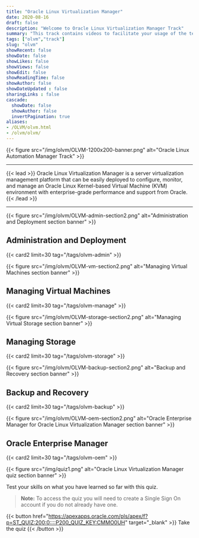 ```yaml
---
title: "Oracle Linux Virtualization Manager"
date: 2020-08-16
draft: false
description: "Welcome to Oracle Linux Virtualization Manager Track"
summary: "This track contains videos to facilitate your usage of the technologies and tools used by Oracle Linux Virtualization Manager. Oracle Linux Virtualization Manager is an open-source distributed server virtualization solution, easily deployed to configure, monitor, and manage an Oracle Linux Kernel-based Virtual Machine (KVM) environment with enterprise-grade performance and support from Oracle."
tags: ["olvm","track"]
slug: "olvm"
showRecent: false
showDate: false
showLikes: false
showViews: false
showEdit: false
showReadingTime: false
showAuthor: false
showDateUpdated : false
sharingLinks : false
cascade:
  showDate: false
  showAuthor: false
  invertPagination: true
aliases:
- /OLVM/olvm.html
- /olvm/olvm/
---
```


{{< figure src="/img/olvm/OLVM-1200x200-banner.png" alt="Oracle Linux Automation Manager Track" >}}

---

{{< lead >}} Oracle Linux Virtualization Manager is a server virtualization management platform that can be easily deployed to configure, monitor, and manage an Oracle Linux Kernel-based Virtual Machine (KVM) environment with enterprise-grade performance and support from Oracle. {{< /lead >}}

---

{{< figure src="/img/olvm/OLVM-admin-section2.png" alt="Administration and Deployment section banner" >}}

## Administration and Deployment
{{< card2 limit=30 tag="/tags/olvm-admin" >}}

{{< figure src="/img/olvm/OLVM-vm-section2.png" alt="Managing Virtual Machines section banner" >}}

## Managing Virtual Machines
{{< card2 limit=30 tag="/tags/olvm-manage" >}}

{{< figure src="/img/olvm/OLVM-storage-section2.png" alt="Managing Virtual Storage section banner" >}}

## Managing Storage
{{< card2 limit=30 tag="/tags/olvm-storage" >}}

{{< figure src="/img/olvm/OLVM-backup-section2.png" alt="Backup and Recovery section banner" >}}

## Backup and Recovery
{{< card2 limit=30 tag="/tags/olvm-backup" >}}

{{< figure src="/img/olvm/OLVM-oem-section2.png" alt="Oracle Enterprise Manager for Oracle Linux Virtualization Manager section banner" >}}

## Oracle Enterprise Manager
{{< card2 limit=30 tag="/tags/olvm-oem" >}}

{{< figure src="/img/quiz1.png" alt="Oracle Linux Virtualization Manager quiz section banner" >}}

Test your skills on what you have learned so far with this quiz.

> **Note:** To access the quiz you will need to create a Single Sign On account if you do not already have one.

{{< button href="https://apexapps.oracle.com/pls/apex/f?p=ST_QUIZ:200:0::::P200_QUIZ_KEY:CMMO0UH" target="_blank" >}}
Take the quiz
{{< /button >}}
